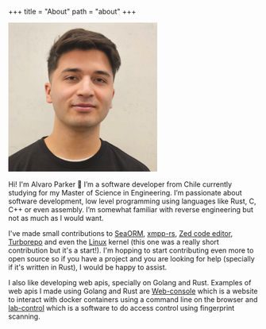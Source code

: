 +++
title = "About"
path = "about"
+++

<img height = "300px" src="/menu_icon/profile_pic.jpg" />

Hi! I'm Alvaro Parker 👋 I’m a software developer from Chile currently studying for my Master of Science in Engineering. I’m passionate about software development, low level programming using languages like Rust, C, C++ or even assembly. I’m somewhat familiar with reverse engineering but not as much as I would want.

I've made small contributions to [SeaORM](https://github.com/SeaQL/sea-orm), [xmpp-rs](https://gitlab.com/xmpp-rs/xmpp-rs), [Zed code editor](https://github.com/zed-industries/zed),
[Turborepo](https://github.com/vercel/turborepo)
and even the [Linux](https://git.kernel.org/pub/scm/linux/kernel/git/axboe/linux-block.git/commit/?h=for-next&id=2be6190cd75cd2029ced5ccef057e15939f48c4a)
kernel (this one was a really short contribution but it's a start!). I'm hopping to start contributing even more to open source so if you have a project
and you are looking for help (specially if it's written in Rust), I would be happy to assist.

I also like developing web apis, specially on Golang and Rust. Examples of web apis I made using Golang and Rust are [Web-console](https://github.com/AlvaroParker/web-console)
which is a website to interact with docker containers using a command line on the browser and [lab-control](https://github.com/AlvaroParker/lab-control) which is a software
to do access control using fingerprint scanning.
